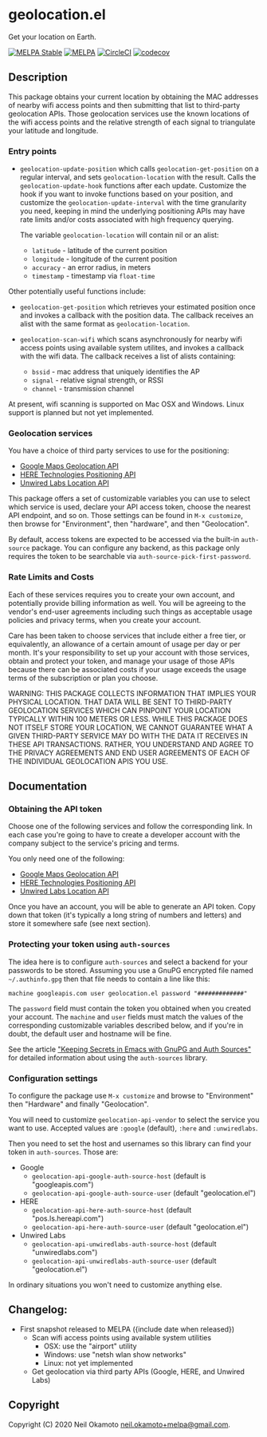 # geolocation.el

Get your location on Earth.

[![MELPA Stable](https://stable.melpa.org/packages/geolocation-badge.svg)](https://stable.melpa.org/#/geolocation)
[![MELPA](https://melpa.org/packages/geolocation-badge.svg)](https://melpa.org/#/geolocation)
[![CircleCI](https://img.shields.io/circleci/project/github/gonewest818/geolocation.el.svg)](https://circleci.com/gh/gonewest818/geolocation.el)
[![codecov](https://codecov.io/gh/gonewest818/geolocation.el/branch/master/graph/badge.svg)](https://codecov.io/gh/gonewest818/geolocation.el)

## Description

This package obtains your current location by obtaining the MAC
addresses of nearby wifi access points and then submitting that
list to third-party geolocation APIs.  Those geolocation services
use the known locations of the wifi access points and the relative
strength of each signal to triangulate your latitude and longitude.

### Entry points

- `geolocation-update-position` which calls `geolocation-get-position`
  on a regular interval, and sets `geolocation-location` with the
  result.  Calls the `geolocation-update-hook` functions after each
  update.  Customize the hook if you want to invoke functions based on
  your position, and customize the `geolocation-update-interval` with
  the time granularity you need, keeping in mind the underlying
  positioning APIs may have rate limits and/or costs associated with
  high frequency querying.

  The variable `geolocation-location` will contain nil or an alist:
    - `latitude` - latitude of the current position
    - `longitude` - longitude of the current position
    - `accuracy` - an error radius, in meters
    - `timestamp` - timestamp via `float-time`

Other potentially useful functions include:

- `geolocation-get-position` which retrieves your estimated position
  once and invokes a callback with the position data.  The callback
  receives an alist with the same format as `geolocation-location`.

- `geolocation-scan-wifi` which scans asynchronously for nearby wifi
  access points using available system utilites, and invokes a callback
  with the wifi data.  The callback receives a list of alists containing:
  - `bssid` - mac address that uniquely identifies the AP
  - `signal` - relative signal strength, or RSSI
  - `channel` - transmission channel

At present, wifi scanning is supported on Mac OSX and Windows.
Linux support is planned but not yet implemented.

### Geolocation services

You have a choice of third party services to use for the positioning:

- [Google Maps Geolocation API](https://developers.google.com/maps/documentation/geolocation/intro)
- [HERE Technologies Positioning API](https://developer.here.com/develop/rest-apis)
- [Unwired Labs Location API](https://unwiredlabs.com/home)

This package offers a set of customizable variables you can use to
select which service is used, declare your API access token, choose
the nearest API endpoint, and so on.  Those settings can be found in
`M-x customize`, then browse for "Environment", then "hardware", and
then "Geolocation".

By default, access tokens are expected to be accessed via the built-in
`auth-source` package.  You can configure any backend, as this package
only requires the token to be searchable via
`auth-source-pick-first-password`.

### Rate Limits and Costs

Each of these services requires you to create your own account, and
potentially provide billing information as well.  You will be agreeing
to the vendor's end-user agreements including such things as
acceptable usage policies and privacy terms, when you create your
account.

Care has been taken to choose services that include either a free
tier, or equivalently, an allowance of a certain amount of usage per
day or per month.  It's your responsibility to set up your account
with those services, obtain and protect your token, and manage your
usage of those APIs because there can be associated costs if your
usage exceeds the usage terms of the subscription or plan you choose.

WARNING: THIS PACKAGE COLLECTS INFORMATION THAT IMPLIES YOUR PHYSICAL
LOCATION.  THAT DATA WILL BE SENT TO THIRD-PARTY GEOLOCATION SERVICES
WHICH CAN PINPOINT YOUR LOCATION TYPICALLY WITHIN 100 METERS OR LESS.
WHILE THIS PACKAGE DOES NOT ITSELF STORE YOUR LOCATION, WE CANNOT
GUARANTEE WHAT A GIVEN THIRD-PARTY SERVICE MAY DO WITH THE DATA IT
RECEIVES IN THESE API TRANSACTIONS.  RATHER, YOU UNDERSTAND AND AGREE
TO THE PRIVACY AGREEMENTS AND END USER AGREEMENTS OF EACH OF THE
INDIVIDUAL GEOLOCATION APIS YOU USE.

## Documentation

### Obtaining the API token

Choose one of the following services and follow the corresponding link.
In each case you're going to have to create a developer account with the
company subject to the service's pricing and terms.

You only need one of the following:
- [Google Maps Geolocation API](https://developers.google.com/maps/documentation/geolocation/intro)
- [HERE Technologies Positioning API](https://developer.here.com/develop/rest-apis)
- [Unwired Labs Location API](https://unwiredlabs.com/home)

Once you have an account, you will be able to generate an API token.
Copy down that token (it's typically a long string of numbers and letters)
and store it somewhere safe (see next section).

### Protecting your token using `auth-sources`

The idea here is to configure `auth-sources` and select a backend
for your passwords to be stored.  Assuming you use a GnuPG encrypted
file named `~/.authinfo.gpg` then that file needs to contain a line
like this:

``` shell
machine googleapis.com user geolocation.el password "#############"
```

The `password` field must contain the token you obtained when you
created your account.  The `machine` and `user` fields must match the
values of the corresponding customizable variables described below,
and if you're in doubt, the default user and hostname will be fine.

See the article ["Keeping Secrets in Emacs with GnuPG and Auth
Sources"](https://www.masteringemacs.org/article/keeping-secrets-in-emacs-gnupg-auth-sources)
for detailed information about using the `auth-sources` library.

### Configuration settings

To configure the package use `M-x customize` and browse to
"Environment" then "Hardware" and finally "Geolocation".

You will need to customize `geolocation-api-vendor` to select the
service you want to use. Accepted values are `:google` (default),
`:here` and `:unwiredlabs`.

Then you need to set the host and usernames so this library can
find your token in `auth-sources`. Those are:

- Google
  - `geolocation-api-google-auth-source-host` (default is "googleapis.com")
  - `geolocation-api-google-auth-source-user` (default "geolocation.el")
- HERE
  - `geolocation-api-here-auth-source-host` (default "pos.ls.hereapi.com")
  - `geolocation-api-here-auth-source-user` (default "geolocation.el")
- Unwired Labs
  - `geolocation-api-unwiredlabs-auth-source-host`  (default "unwiredlabs.com")
  - `geolocation-api-unwiredlabs-auth-source-user` (default "geolocation.el")

In ordinary situations you won't need to customize anything else.

## Changelog:

- First snapshot released to MELPA ({include date when released})
  - Scan wifi access points using available system utilities
    - OSX: use the "airport" utility
    - Windows: use "netsh wlan show networks"
    - Linux:  not yet implemented
  - Get geolocation via third party APIs (Google, HERE, and Unwired Labs)

## Copyright

Copyright (C) 2020  Neil Okamoto <neil.okamoto+melpa@gmail.com>.

